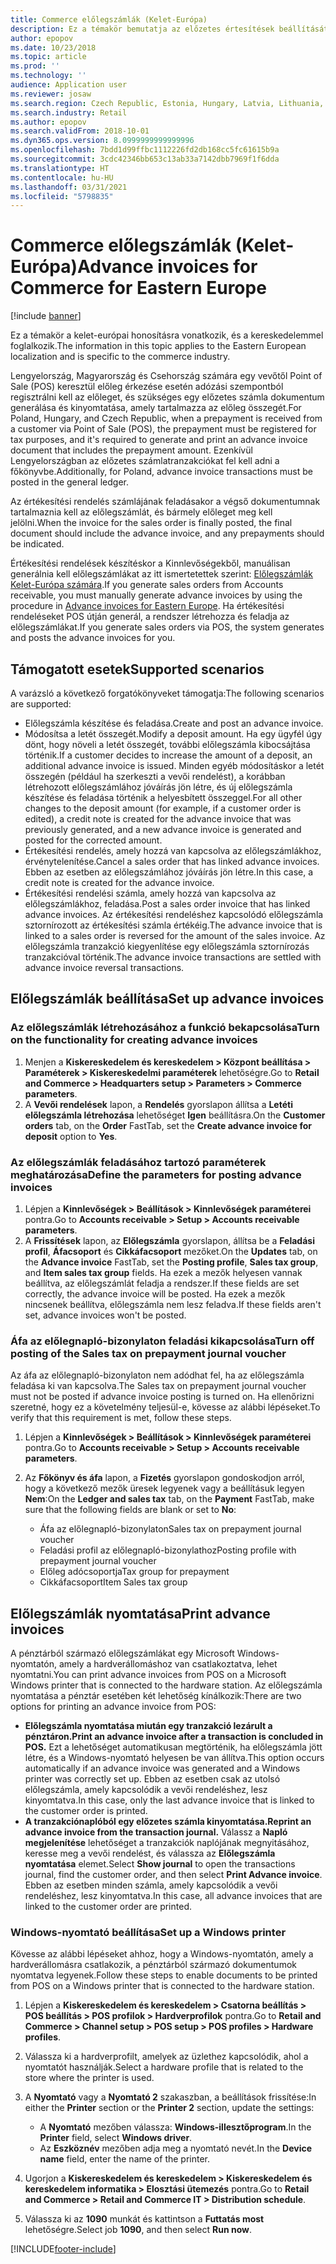 ```yaml
---
title: Commerce előlegszámlák (Kelet-Európa)
description: Ez a témakör bemutatja az előzetes értesítések beállítását a Commerce megoldásban Kelet-Európa esetében.
author: epopov
ms.date: 10/23/2018
ms.topic: article
ms.prod: ''
ms.technology: ''
audience: Application user
ms.reviewer: josaw
ms.search.region: Czech Republic, Estonia, Hungary, Latvia, Lithuania, Poland, Russia
ms.search.industry: Retail
ms.author: epopov
ms.search.validFrom: 2018-10-01
ms.dyn365.ops.version: 8.0999999999999996
ms.openlocfilehash: 7bdd1d99ffbc1112226fd2db168cc5fc61615b9a
ms.sourcegitcommit: 3cdc42346bb653c13ab33a7142dbb7969f1f6dda
ms.translationtype: HT
ms.contentlocale: hu-HU
ms.lasthandoff: 03/31/2021
ms.locfileid: "5798835"
---
```

# <a name="advance-invoices-for-commerce-for-eastern-europe"></a><span data-ttu-id="5999b-103">Commerce előlegszámlák (Kelet-Európa)</span><span class="sxs-lookup"><span data-stu-id="5999b-103">Advance invoices for Commerce for Eastern Europe</span></span>

[!include [banner](../includes/banner.md)]

<span data-ttu-id="5999b-104">Ez a témakör a kelet-európai honosításra vonatkozik, és a kereskedelemmel foglalkozik.</span><span class="sxs-lookup"><span data-stu-id="5999b-104">The information in this topic applies to the Eastern European localization and is specific to the commerce industry.</span></span>

<span data-ttu-id="5999b-105">Lengyelország, Magyarország és Csehország számára egy vevőtől Point of Sale (POS) keresztül előleg érkezése esetén adózási szempontból regisztrálni kell az előleget, és szükséges egy előzetes számla dokumentum generálása és kinyomtatása, amely tartalmazza az előleg összegét.</span><span class="sxs-lookup"><span data-stu-id="5999b-105">For Poland, Hungary, and Czech Republic, when a prepayment is received from a customer via Point of Sale (POS), the prepayment must be registered for tax purposes, and it's required to generate and print an advance invoice document that includes the prepayment amount.</span></span> <span data-ttu-id="5999b-106">Ezenkívül Lengyelországban az előzetes számlatranzakciókat fel kell adni a főkönyvbe.</span><span class="sxs-lookup"><span data-stu-id="5999b-106">Additionally, for Poland, advance invoice transactions must be posted in the general ledger.</span></span>

<span data-ttu-id="5999b-107">Az értékesítési rendelés számlájának feladásakor a végső dokumentumnak tartalmaznia kell az előlegszámlát, és bármely előleget meg kell jelölni.</span><span class="sxs-lookup"><span data-stu-id="5999b-107">When the invoice for the sales order is finally posted, the final document should include the advance invoice, and any prepayments should be indicated.</span></span>

<span data-ttu-id="5999b-108">Értékesítési rendelések készítéskor a Kinnlevőségekből, manuálisan generálnia kell előlegszámlákat az itt ismertetettek szerint: [Előlegszámlák Kelet-Európa számára](https://docs.microsoft.com/dynamics365/unified-operations/financials/localizations/emea-advance-invoice).</span><span class="sxs-lookup"><span data-stu-id="5999b-108">If you generate sales orders from Accounts receivable, you must manually generate advance invoices by using the procedure in [Advance invoices for Eastern Europe](https://docs.microsoft.com/dynamics365/unified-operations/financials/localizations/emea-advance-invoice).</span></span> <span data-ttu-id="5999b-109">Ha értékesítési rendeléseket POS útján generál, a rendszer létrehozza és feladja az előlegszámlákat.</span><span class="sxs-lookup"><span data-stu-id="5999b-109">If you generate sales orders via POS, the system generates and posts the advance invoices for you.</span></span>

## <a name="supported-scenarios"></a><span data-ttu-id="5999b-110">Támogatott esetek</span><span class="sxs-lookup"><span data-stu-id="5999b-110">Supported scenarios</span></span>

<span data-ttu-id="5999b-111">A varázsló a következő forgatókönyveket támogatja:</span><span class="sxs-lookup"><span data-stu-id="5999b-111">The following scenarios are supported:</span></span>

- <span data-ttu-id="5999b-112">Előlegszámla készítése és feladása.</span><span class="sxs-lookup"><span data-stu-id="5999b-112">Create and post an advance invoice.</span></span>
- <span data-ttu-id="5999b-113">Módosítsa a letét összegét.</span><span class="sxs-lookup"><span data-stu-id="5999b-113">Modify a deposit amount.</span></span> <span data-ttu-id="5999b-114">Ha egy ügyfél úgy dönt, hogy növeli a letét összegét, további előlegszámla kibocsájtása történik.</span><span class="sxs-lookup"><span data-stu-id="5999b-114">If a customer decides to increase the amount of a deposit, an additional advance invoice is issued.</span></span> <span data-ttu-id="5999b-115">Minden egyéb módosításkor a letét összegén (például ha szerkeszti a vevői rendelést), a korábban létrehozott előlegszámlához jóváírás jön létre, és új előlegszámla készítése és feladása történik a helyesbített összeggel.</span><span class="sxs-lookup"><span data-stu-id="5999b-115">For all other changes to the deposit amount (for example, if a customer order is edited), a credit note is created for the advance invoice that was previously generated, and a new advance invoice is generated and posted for the corrected amount.</span></span>
- <span data-ttu-id="5999b-116">Értékesítési rendelés, amely hozzá van kapcsolva az előlegszámlákhoz, érvénytelenítése.</span><span class="sxs-lookup"><span data-stu-id="5999b-116">Cancel a sales order that has linked advance invoices.</span></span> <span data-ttu-id="5999b-117">Ebben az esetben az előlegszámlához jóváírás jön létre.</span><span class="sxs-lookup"><span data-stu-id="5999b-117">In this case, a credit note is created for the advance invoice.</span></span>
- <span data-ttu-id="5999b-118">Értékesítési rendelési számla, amely hozzá van kapcsolva az előlegszámlákhoz, feladása.</span><span class="sxs-lookup"><span data-stu-id="5999b-118">Post a sales order invoice that has linked advance invoices.</span></span> <span data-ttu-id="5999b-119">Az értékesítési rendeléshez kapcsolódó előlegszámla sztornírozott az értékesítési számla értékéig.</span><span class="sxs-lookup"><span data-stu-id="5999b-119">The advance invoice that is linked to a sales order is reversed for the amount of the sales invoice.</span></span> <span data-ttu-id="5999b-120">Az előlegszámla tranzakció kiegyenlítése egy előlegszámla sztornírozás tranzakcióval történik.</span><span class="sxs-lookup"><span data-stu-id="5999b-120">The advance invoice transactions are settled with advance invoice reversal transactions.</span></span>

## <a name="set-up-advance-invoices"></a><span data-ttu-id="5999b-121">Előlegszámlák beállítása</span><span class="sxs-lookup"><span data-stu-id="5999b-121">Set up advance invoices</span></span>

### <a name="turn-on-the-functionality-for-creating-advance-invoices"></a><span data-ttu-id="5999b-122">Az előlegszámlák létrehozásához a funkció bekapcsolása</span><span class="sxs-lookup"><span data-stu-id="5999b-122">Turn on the functionality for creating advance invoices</span></span>

1. <span data-ttu-id="5999b-123">Menjen a **Kiskereskedelem és kereskedelem \> Központ beállítása \> Paraméterek \> Kiskereskedelmi paraméterek** lehetőségre.</span><span class="sxs-lookup"><span data-stu-id="5999b-123">Go to **Retail and Commerce \> Headquarters setup \> Parameters \> Commerce parameters**.</span></span>
2. <span data-ttu-id="5999b-124">A **Vevői rendelések** lapon, a **Rendelés** gyorslapon állítsa a **Letéti előlegszámla létrehozása** lehetőséget **Igen** beállításra.</span><span class="sxs-lookup"><span data-stu-id="5999b-124">On the **Customer orders** tab, on the **Order** FastTab, set the **Create advance invoice for deposit** option to **Yes**.</span></span>

### <a name="define-the-parameters-for-posting-advance-invoices"></a><span data-ttu-id="5999b-125">Az előlegszámlák feladásához tartozó paraméterek meghatározása</span><span class="sxs-lookup"><span data-stu-id="5999b-125">Define the parameters for posting advance invoices</span></span>

1. <span data-ttu-id="5999b-126">Lépjen a **Kinnlevőségek \> Beállítások \> Kinnlevőségek paraméterei** pontra.</span><span class="sxs-lookup"><span data-stu-id="5999b-126">Go to **Accounts receivable \> Setup \> Accounts receivable parameters**.</span></span>
2. <span data-ttu-id="5999b-127">A **Frissítések** lapon, az **Előlegszámla** gyorslapon, állítsa be a **Feladási profil**, **Áfacsoport** és **Cikkáfacsoport** mezőket.</span><span class="sxs-lookup"><span data-stu-id="5999b-127">On the **Updates** tab, on the **Advance invoice** FastTab, set the **Posting profile**, **Sales tax group**, and **Item sales tax group** fields.</span></span> <span data-ttu-id="5999b-128">Ha ezek a mezők helyesen vannak beállítva, az előlegszámlát feladja a rendszer.</span><span class="sxs-lookup"><span data-stu-id="5999b-128">If these fields are set correctly, the advance invoice will be posted.</span></span> <span data-ttu-id="5999b-129">Ha ezek a mezők nincsenek beállítva, előlegszámla nem lesz feladva.</span><span class="sxs-lookup"><span data-stu-id="5999b-129">If these fields aren't set, advance invoices won't be posted.</span></span>

### <a name="turn-off-posting-of-the-sales-tax-on-prepayment-journal-voucher"></a><span data-ttu-id="5999b-130">Áfa az előlegnapló-bizonylaton feladási kikapcsolása</span><span class="sxs-lookup"><span data-stu-id="5999b-130">Turn off posting of the Sales tax on prepayment journal voucher</span></span>

<span data-ttu-id="5999b-131">Az áfa az előlegnapló-bizonylaton nem adódhat fel, ha az előlegszámla feladása ki van kapcsolva.</span><span class="sxs-lookup"><span data-stu-id="5999b-131">The Sales tax on prepayment journal voucher must not be posted if advance invoice posting is turned on.</span></span> <span data-ttu-id="5999b-132">Ha ellenőrizni szeretné, hogy ez a követelmény teljesül-e, kövesse az alábbi lépéseket.</span><span class="sxs-lookup"><span data-stu-id="5999b-132">To verify that this requirement is met, follow these steps.</span></span>

1. <span data-ttu-id="5999b-133">Lépjen a **Kinnlevőségek \> Beállítások \> Kinnlevőségek paraméterei** pontra.</span><span class="sxs-lookup"><span data-stu-id="5999b-133">Go to **Accounts receivable \> Setup \> Accounts receivable parameters**.</span></span>
2. <span data-ttu-id="5999b-134">Az **Főkönyv és áfa** lapon, a **Fizetés** gyorslapon gondoskodjon arról, hogy a következő mezők üresek legyenek vagy a beállításuk legyen **Nem**:</span><span class="sxs-lookup"><span data-stu-id="5999b-134">On the **Ledger and sales tax** tab, on the **Payment** FastTab, make sure that the following fields are blank or set to **No**:</span></span>

    - <span data-ttu-id="5999b-135">Áfa az előlegnapló-bizonylaton</span><span class="sxs-lookup"><span data-stu-id="5999b-135">Sales tax on prepayment journal voucher</span></span>
    - <span data-ttu-id="5999b-136">Feladási profil az előlegnapló-bizonylathoz</span><span class="sxs-lookup"><span data-stu-id="5999b-136">Posting profile with prepayment journal voucher</span></span>
    - <span data-ttu-id="5999b-137">Előleg adócsoportja</span><span class="sxs-lookup"><span data-stu-id="5999b-137">Tax group for prepayment</span></span>
    - <span data-ttu-id="5999b-138">Cikkáfacsoport</span><span class="sxs-lookup"><span data-stu-id="5999b-138">Item Sales tax group</span></span>

## <a name="print-advance-invoices"></a><span data-ttu-id="5999b-139">Előlegszámlák nyomtatása</span><span class="sxs-lookup"><span data-stu-id="5999b-139">Print advance invoices</span></span>

<span data-ttu-id="5999b-140">A pénztárból származó előlegszámlákat egy Microsoft Windows-nyomtatón, amely a hardverállomáshoz van csatlakoztatva, lehet nyomtatni.</span><span class="sxs-lookup"><span data-stu-id="5999b-140">You can print advance invoices from POS on a Microsoft Windows printer that is connected to the hardware station.</span></span> <span data-ttu-id="5999b-141">Az előlegszámla nyomtatása a pénztár esetében két lehetőség kínálkozik:</span><span class="sxs-lookup"><span data-stu-id="5999b-141">There are two options for printing an advance invoice from POS:</span></span>

- <span data-ttu-id="5999b-142">**Előlegszámla nyomtatása miután egy tranzakció lezárult a pénztáron.**</span><span class="sxs-lookup"><span data-stu-id="5999b-142">**Print an advance invoice after a transaction is concluded in POS.**</span></span> <span data-ttu-id="5999b-143">Ezt a lehetőséget automatikusan megtörténik, ha előlegszámla jött létre, és a Windows-nyomtató helyesen be van állítva.</span><span class="sxs-lookup"><span data-stu-id="5999b-143">This option occurs automatically if an advance invoice was generated and a Windows printer was correctly set up.</span></span> <span data-ttu-id="5999b-144">Ebben az esetben csak az utolsó előlegszámla, amely kapcsolódik a vevői rendeléshez, lesz kinyomtatva.</span><span class="sxs-lookup"><span data-stu-id="5999b-144">In this case, only the last advance invoice that is linked to the customer order is printed.</span></span>
- <span data-ttu-id="5999b-145">**A tranzakciónaplóból egy előzetes számla kinyomtatása.**</span><span class="sxs-lookup"><span data-stu-id="5999b-145">**Reprint an advance invoice from the transaction journal.**</span></span> <span data-ttu-id="5999b-146">Válassz a **Napló megjelenítése** lehetőséget a tranzakciók naplójának megnyitásához, keresse meg a vevői rendelést, és válassza az **Előlegszámla nyomtatása** elemet.</span><span class="sxs-lookup"><span data-stu-id="5999b-146">Select **Show journal** to open the transactions journal, find the customer order, and then select **Print Advance invoice**.</span></span> <span data-ttu-id="5999b-147">Ebben az esetben minden számla, amely kapcsolódik a vevői rendeléshez, lesz kinyomtatva.</span><span class="sxs-lookup"><span data-stu-id="5999b-147">In this case, all advance invoices that are linked to the customer order are printed.</span></span>

### <a name="set-up-a-windows-printer"></a><span data-ttu-id="5999b-148">Windows-nyomtató beállítása</span><span class="sxs-lookup"><span data-stu-id="5999b-148">Set up a Windows printer</span></span>

<span data-ttu-id="5999b-149">Kövesse az alábbi lépéseket ahhoz, hogy a Windows-nyomtatón, amely a hardverállomásra csatlakozik, a pénztárból származó dokumentumok nyomtatva legyenek.</span><span class="sxs-lookup"><span data-stu-id="5999b-149">Follow these steps to enable documents to be printed from POS on a Windows printer that is connected to the hardware station.</span></span>

1. <span data-ttu-id="5999b-150">Lépjen a **Kiskereskedelem és kereskedelem \> Csatorna beállítás \> POS beállítás \> POS profilok \> Hardverprofilok** pontra.</span><span class="sxs-lookup"><span data-stu-id="5999b-150">Go to **Retail and Commerce \> Channel setup \> POS setup \> POS profiles \> Hardware profiles**.</span></span>
2. <span data-ttu-id="5999b-151">Válassza ki a hardverprofilt, amelyek az üzlethez kapcsolódik, ahol a nyomtatót használják.</span><span class="sxs-lookup"><span data-stu-id="5999b-151">Select a hardware profile that is related to the store where the printer is used.</span></span>
3. <span data-ttu-id="5999b-152">A **Nyomtató** vagy a **Nyomtató 2** szakaszban, a beállítások frissítése:</span><span class="sxs-lookup"><span data-stu-id="5999b-152">In either the **Printer** section or the **Printer 2** section, update the settings:</span></span>

    - <span data-ttu-id="5999b-153">A **Nyomtató** mezőben válassza: **Windows-illesztőprogram**.</span><span class="sxs-lookup"><span data-stu-id="5999b-153">In the **Printer** field, select **Windows driver**.</span></span>
    - <span data-ttu-id="5999b-154">Az **Eszköznév** mezőben adja meg a nyomtató nevét.</span><span class="sxs-lookup"><span data-stu-id="5999b-154">In the **Device name** field, enter the name of the printer.</span></span>

4. <span data-ttu-id="5999b-155">Ugorjon a **Kiskereskedelem és kereskedelem \> Kiskereskedelem és kereskedelem informatika \> Elosztási ütemezés** pontra.</span><span class="sxs-lookup"><span data-stu-id="5999b-155">Go to **Retail and Commerce \> Retail and Commerce IT \> Distribution schedule**.</span></span>
5. <span data-ttu-id="5999b-156">Válassza ki az **1090** munkát és kattintson a **Futtatás most** lehetőségre.</span><span class="sxs-lookup"><span data-stu-id="5999b-156">Select job **1090**, and then select **Run now**.</span></span>


[!INCLUDE[footer-include](../../includes/footer-banner.md)]